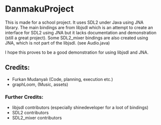 # DanmakuProject

This is made for a school project. It uses SDL2 under Java using JNA library.
The main bindings are from libjsdl which is an attempt to create an interface for SDL2 using JNA
but it lacks documentation and demonstration (still a great project). Some SDL2_mixer bindings are
also created using JNA, which is not part of the libjsdl. (see Audio.java)

I hope this proves to be a good demonstration for using libjsdl and JNA.

## Credits:
* Furkan Mudanyalı (Code, planning, execution etc.)
* graphLoom, (Music, assets)

### Further Credits:
* libjsdl contributors (especially shinedeveloper for a loot of bindings)
* SDL2 contributors
* SDL2_mixer contributors